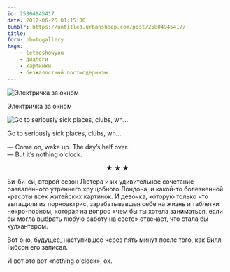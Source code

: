 ```yaml
---
id: 25804945417
date: 2012-06-25 01:15:00
tumblr: https://untitled.urbansheep.com/post/25804945417/
title:
form: photogallery
tags:
    - letmeshowyou
    - диалоги
    - картинки
    - безжалостный постмодернизм
---
```


<div class="gallery-wrapper">

![Электричка за окном](@/assets/media/25804945417_1.jpg)

<figcaption>Электричка за окном</figcaption>

![Go to seriously sick places, clubs, wh…](@/assets/media/25804945417_2.jpg)

<figcaption>Go to seriously sick places, clubs, wh…</figcaption>

</div>

<p>—&nbsp;Come on, wake up. The day&rsquo;s half over.<br/>
—&nbsp;But it&rsquo;s nothing o'clock.</p>

<p style="text-align:center;" class="post_splitter">★ ★ ★</p>

<p>Би-би-си, второй сезон Лютера и их удивительное сочетание разваленного утреннего хрущобного Лондона, и какой-то болезненной красоты всех житейских картинок. И девочка, которую только что вытащили из порноактрис, зарабатывавшая себе на жизнь и таблетки некро-порном, которая на вопрос «чем бы ты хотела заниматься, если бы могла выбрать любую работу на свете» отвечает, что стала бы кулхантером.</p>

<p>Вот оно, будущее, наступившее через пять минут после того, как Билл Гибсон его записал.</p>

<p>И вот это вот «nothing o'clock», ох.</p>
